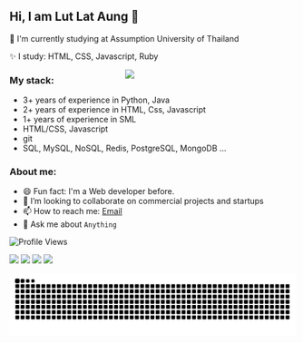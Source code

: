 
## Hi, I am Lut Lat Aung 👋
<!-- ❤️ I prefer React on frontend and Node.js with MySQL and/or MongoDB and/or PostgreSQL on backend -->
🤔 I'm currently studying at Assumption University of Thailand

✨ I study: HTML, CSS, Javascript, Ruby

<img align="right" src="https://octodex.github.com/images/welcometocat.png" width="300">

### My stack:
- 3+ years of experience in Python, Java
- 2+ years of experience in HTML, Css, Javascript
- 1+ years of experience in SML
- HTML/CSS, Javascript
- git
- SQL, MySQL, NoSQL, Redis, PostgreSQL, MongoDB ...

### About me:
- 😄 Fun fact: I'm a Web developer before.
- 🔭 I’m looking to collaborate on commercial projects and startups
- 📫 How to reach me: [Email](lutlataung03@gmail.com)
- 💬 Ask me about `Anything`

![Profile Views](https://komarev.com/ghpvc/?username=Lut-Lat-Aung&color=blue)


<div>
  <img width="440px" src="https://github-readme-stats.vercel.app/api?username=Lut-Lat-Aung&show_icons=true&theme=onedark">
  <img width="385px" src="https://github-readme-stats.anuraghazra1.vercel.app/api/top-langs/?username=Lut-Lat-Aung&layout=compact&theme=onedark" />
  <img width="440px" src="https://github-readme-activity-graph.vercel.app/graph?username=Lut-Lat-Aung&theme=github">
  <img width="385px" src="https://github-readme-streak-stats.herokuapp.com/?user=Lut-Lat-Aung&theme=onedark" />
</div>

<!-- 
[![Trophies](https://github-profile-trophy.vercel.app/?username=Lut-Lat-Aung&theme=onedark)](https://github.com/ryo-ma/github-profile-trophy)
-->

![Snake animation](https://raw.githubusercontent.com/Lut-Lat-Aung/Lut-Lat-Aung/output/github-contribution-grid-snake.svg)
